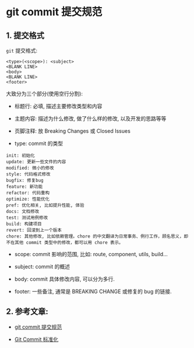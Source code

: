 
# git commit 提交规范

## 1. 提交格式

`git` 提交格式:

```
<type>(<scope>): <subject>
<BLANK LINE>
<body>
<BLANK LINE>
<footer>
```

大致分为三个部分(使用空行分割):

* 标题行: 必填, 描述主要修改类型和内容
* 主题内容: 描述为什么修改, 做了什么样的修改, 以及开发的思路等等
* 页脚注释: 放 Breaking Changes 或 Closed Issues

* type: commit 的类型

```
init: 初始化
update: 更新一些文件的内容
modified: 微小的修改
style: 代码格式修改
bugfix: 修复bug
feature: 新功能
refactor: 代码重构
optimize: 性能优化
pref: 优化相关, 比如提升性能, 体验
docs: 文档修改
test: 测试用例修改
build: 构建项目
revert: 回滚到上一个版本
chore: 其他修改, 比如依赖管理。chore 的中文翻译为日常事务、例行工作，顾名思义，即不在其他 commit 类型中的修改，都可以用 chore 表示。
```

* scope: commit 影响的范围, 比如: route, component, utils, build...

* subject: commit 的概述

* body: commit 具体修改内容, 可以分为多行.

* footer: 一些备注, 通常是 BREAKING CHANGE 或修复的 bug 的链接.

## 2. 参考文章:

* [git commit 提交规范](https://zhuanlan.zhihu.com/p/90281637)

* [Git Commit 标准化](https://www.cnblogs.com/wubaiqing/p/10307605.html)

